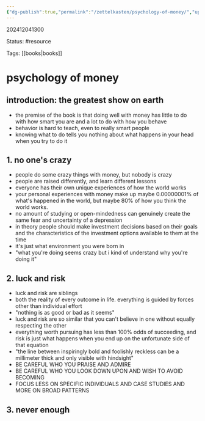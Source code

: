 ```yaml
---
{"dg-publish":true,"permalink":"/zettelkasten/psychology-of-money/","updated":"2024-12-05T19:59:21.052-05:00"}
---
```


202412041300

Status: #resource 

Tags: [[books\|books]]

# psychology of money

## introduction: the greatest show on earth
* the premise of the book is that doing well with money has little to do with how smart you are and a lot to do with how you behave
* behavior is hard to teach, even to really smart people
* knowing what to do tells you nothing about what happens in your head when you try to do it

## 1. no one's crazy
* people do some crazy things with money, but nobody is crazy
* people are raised differently, and learn different lessons
* everyone has their own unique experiences of how the world works
* your personal experiences with money make up maybe 0.00000001% of what's happened in the world, but maybe 80% of how you think the world works. 
* no amount of studying or open-mindedness can genuinely create the same fear and uncertainty of a depression
* in theory people should make investment decisions based on their goals and the characteristics of the investment options available to them at the time
* it's just what environment you were born in
* "what you're doing seems crazy but i kind of understand why you're doing it"

## 2. luck and risk
* luck and risk are siblings
* both the reality of every outcome in life. everything is guided by forces other than individual effort
* "nothing is as good or bad as it seems"
* luck and risk are so similar that you can't believe in one without equally respecting the other
* everything worth pursuing has less than 100% odds of succeeding, and risk is just what happens when you end up on the unfortunate side of that equation
* "the line between inspiringly bold and foolishly reckless can be a millimeter thick and only visible with hindsight"
* BE CAREFUL WHO YOU PRAISE AND ADMIRE
* BE CAREFUL WHO YOU LOOK DOWN UPON AND WISH TO AVOID BECOMING
* FOCUS LESS ON SPECIFIC INDIVIDUALS AND CASE STUDIES AND MORE ON BROAD PATTERNS

## 3. never enough